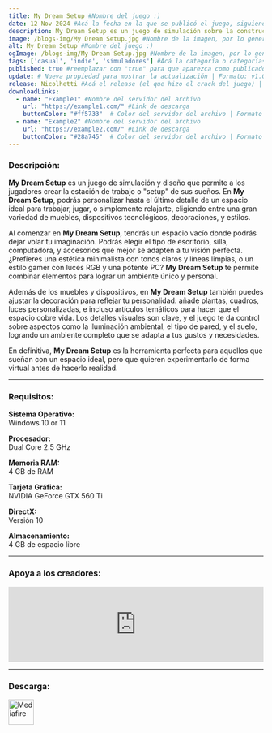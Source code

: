 ```yaml
---
title: My Dream Setup #Nombre del juego :)
date: 12 Nov 2024 #Acá la fecha en la que se publicó el juego, siguiendo este formato: Dia "30", Mes "Oct", Año "2024" = como debe quedar: 30 Oct 2024
description: My Dream Setup es un juego de simulación sobre la construcción de la habitación con la que siempre has soñado. Te espera una enorme selección de muebles, ordenadores y sus accesorios, pósters, cuadros, plantas y otros detalles de interior. Pruébalos todos y crea el decorado de tus sueños. #Acá una mini descripción del juego
image: /blogs-img/My Dream Setup.jpg #Nombre de la imagen, por lo general es exactamente el mismo nombre que el juego excluyendo lo ":" (Dos puntos)
alt: My Dream Setup #Nombre del juego :)
ogImage: /blogs-img/My Dream Setup.jpg #Nombre de la imagen, por lo general es exactamente el mismo nombre que el juego excluyendo lo ":" (Dos puntos)
tags: ['casual', 'indie', 'simuladores'] #Acá la categoría o categorías del juego, si es más de una se coloca en este formato: ['categoría1', 'categoría2']
published: true #reemplazar con "true" para que aparezca como publicado
update: # Nueva propiedad para mostrar la actualización | Formato: v1.0.0
release: Nicolhetti #Acá el release (el que hizo el crack del juego) | Formato: Nicolhetti
downloadLinks:
  - name: "Example1" #Nombre del servidor del archivo
    url: "https://example1.com/" #Link de descarga
    buttonColor: "#ff5733"  # Color del servidor del archivo | Formato hexadecimal | MediaFire: #0171F0 | Buzzheavier: #FF6600 |
  - name: "Example2" #Nombre del servidor del archivo
    url: "https://example2.com/" #Link de descarga
    buttonColor: "#28a745"  # Color del servidor del archivo | Formato hexadecimal | MediaFire: #0171F0 | Buzzheavier: #FF6600 |
---
```


<!--En VSCode seleccionando una palabra, por ejemplo: "My Dream Setup" y apretando Ctrl+F2 se seleccionan todas las palabras iguales-->

### Descripción:
**My Dream Setup** es un juego de simulación y diseño que permite a los jugadores crear la estación de trabajo o "setup" de sus sueños. En **My Dream Setup**, podrás personalizar hasta el último detalle de un espacio ideal para trabajar, jugar, o simplemente relajarte, eligiendo entre una gran variedad de muebles, dispositivos tecnológicos, decoraciones, y estilos.

Al comenzar en **My Dream Setup**, tendrás un espacio vacío donde podrás dejar volar tu imaginación. Podrás elegir el tipo de escritorio, silla, computadora, y accesorios que mejor se adapten a tu visión perfecta. ¿Prefieres una estética minimalista con tonos claros y líneas limpias, o un estilo gamer con luces RGB y una potente PC? **My Dream Setup** te permite combinar elementos para lograr un ambiente único y personal.

Además de los muebles y dispositivos, en **My Dream Setup** también puedes ajustar la decoración para reflejar tu personalidad: añade plantas, cuadros, luces personalizadas, e incluso artículos temáticos para hacer que el espacio cobre vida. Los detalles visuales son clave, y el juego te da control sobre aspectos como la iluminación ambiental, el tipo de pared, y el suelo, logrando un ambiente completo que se adapta a tus gustos y necesidades.

En definitiva, **My Dream Setup** es la herramienta perfecta para aquellos que sueñan con un espacio ideal, pero que quieren experimentarlo de forma virtual antes de hacerlo realidad.
<!--Prompt para Chat-GPT: Hazme una descripción para el juego "My Dream Setup" y cada que menciones "My Dream Setup" ponlo en negrita -->

---

### Requisitos:
**Sistema Operativo:**  
Windows 10 or 11

**Procesador:**  
Dual Core 2.5 GHz

**Memoria RAM:**  
4 GB de RAM

**Tarjeta Gráfica:**  
NVIDIA GeForce GTX 560 Ti

**DirectX:**  
Versión 10

**Almacenamiento:**  
4 GB de espacio libre

<!--Si falta o sobra un requisito se quita o se agrega manteniendo el mismo formato-->

---

### Apoya a los creadores:
<iframe src="https://store.steampowered.com/widget/2200780/" frameborder="0" style="background-color: transparent; width: 100% !important; aspect-ratio: 646 / 190;"></iframe>

<!--Reemplazar los numeros (AppID) del juego (en este caso 2668510) por el numero (AppID) correspondiente con el juego a publicar-->
<!--El AppID se encuentra en la URL del Juego en Steam-->

---

### Descarga:

[<img src="https://gist.github.com/cxmeel/0dbc95191f239b631c3874f4ccf114e2/raw/download.svg" alt="Mediafire" height="50" />](https://www.mediafire.com/file/9oftkbat8oxy33y/My_Dream_Setup.zip/file)

<!-- # se debe reemplazar por el link de descarga-->

<!--NOMBRE-DEL-SERVICIO se debe reemplazar por el servicio donde está subido el juego-->